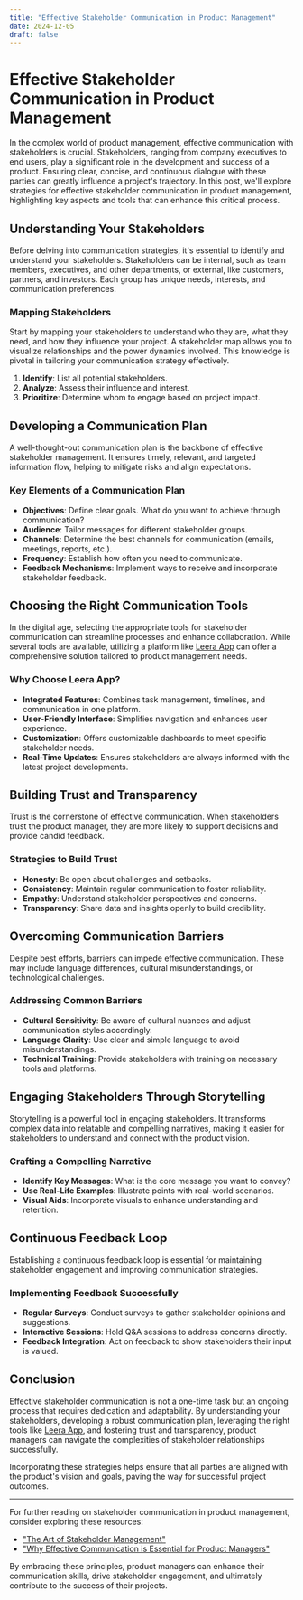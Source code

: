 ```yaml
---
title: "Effective Stakeholder Communication in Product Management"
date: 2024-12-05
draft: false
---
```

# Effective Stakeholder Communication in Product Management

In the complex world of product management, effective communication with stakeholders is crucial. Stakeholders, ranging from company executives to end users, play a significant role in the development and success of a product. Ensuring clear, concise, and continuous dialogue with these parties can greatly influence a project's trajectory. In this post, we'll explore strategies for effective stakeholder communication in product management, highlighting key aspects and tools that can enhance this critical process.

## Understanding Your Stakeholders

Before delving into communication strategies, it's essential to identify and understand your stakeholders. Stakeholders can be internal, such as team members, executives, and other departments, or external, like customers, partners, and investors. Each group has unique needs, interests, and communication preferences.

### Mapping Stakeholders

Start by mapping your stakeholders to understand who they are, what they need, and how they influence your project. A stakeholder map allows you to visualize relationships and the power dynamics involved. This knowledge is pivotal in tailoring your communication strategy effectively.

1. **Identify**: List all potential stakeholders.
2. **Analyze**: Assess their influence and interest.
3. **Prioritize**: Determine whom to engage based on project impact.

## Developing a Communication Plan

A well-thought-out communication plan is the backbone of effective stakeholder management. It ensures timely, relevant, and targeted information flow, helping to mitigate risks and align expectations.

### Key Elements of a Communication Plan

- **Objectives**: Define clear goals. What do you want to achieve through communication?
- **Audience**: Tailor messages for different stakeholder groups.
- **Channels**: Determine the best channels for communication (emails, meetings, reports, etc.).
- **Frequency**: Establish how often you need to communicate.
- **Feedback Mechanisms**: Implement ways to receive and incorporate stakeholder feedback.

## Choosing the Right Communication Tools

In the digital age, selecting the appropriate tools for stakeholder communication can streamline processes and enhance collaboration. While several tools are available, utilizing a platform like [Leera App](https://leera.app) can offer a comprehensive solution tailored to product management needs.

### Why Choose Leera App?

- **Integrated Features**: Combines task management, timelines, and communication in one platform.
- **User-Friendly Interface**: Simplifies navigation and enhances user experience.
- **Customization**: Offers customizable dashboards to meet specific stakeholder needs.
- **Real-Time Updates**: Ensures stakeholders are always informed with the latest project developments.

## Building Trust and Transparency

Trust is the cornerstone of effective communication. When stakeholders trust the product manager, they are more likely to support decisions and provide candid feedback.

### Strategies to Build Trust

- **Honesty**: Be open about challenges and setbacks.
- **Consistency**: Maintain regular communication to foster reliability.
- **Empathy**: Understand stakeholder perspectives and concerns.
- **Transparency**: Share data and insights openly to build credibility.

## Overcoming Communication Barriers

Despite best efforts, barriers can impede effective communication. These may include language differences, cultural misunderstandings, or technological challenges.

### Addressing Common Barriers

- **Cultural Sensitivity**: Be aware of cultural nuances and adjust communication styles accordingly.
- **Language Clarity**: Use clear and simple language to avoid misunderstandings.
- **Technical Training**: Provide stakeholders with training on necessary tools and platforms.

## Engaging Stakeholders Through Storytelling

Storytelling is a powerful tool in engaging stakeholders. It transforms complex data into relatable and compelling narratives, making it easier for stakeholders to understand and connect with the product vision.

### Crafting a Compelling Narrative

- **Identify Key Messages**: What is the core message you want to convey?
- **Use Real-Life Examples**: Illustrate points with real-world scenarios.
- **Visual Aids**: Incorporate visuals to enhance understanding and retention.

## Continuous Feedback Loop

Establishing a continuous feedback loop is essential for maintaining stakeholder engagement and improving communication strategies.

### Implementing Feedback Successfully

- **Regular Surveys**: Conduct surveys to gather stakeholder opinions and suggestions.
- **Interactive Sessions**: Hold Q&A sessions to address concerns directly.
- **Feedback Integration**: Act on feedback to show stakeholders their input is valued.

## Conclusion

Effective stakeholder communication is not a one-time task but an ongoing process that requires dedication and adaptability. By understanding your stakeholders, developing a robust communication plan, leveraging the right tools like [Leera App](https://leera.app), and fostering trust and transparency, product managers can navigate the complexities of stakeholder relationships successfully.

Incorporating these strategies helps ensure that all parties are aligned with the product's vision and goals, paving the way for successful project outcomes.

---

For further reading on stakeholder communication in product management, consider exploring these resources:

- ["The Art of Stakeholder Management"](https://www.productplan.com/stakeholder-management/)
- ["Why Effective Communication is Essential for Product Managers"](https://www.aha.io/blog/why-effective-communication-is-essential-for-product-managers)

By embracing these principles, product managers can enhance their communication skills, drive stakeholder engagement, and ultimately contribute to the success of their projects.